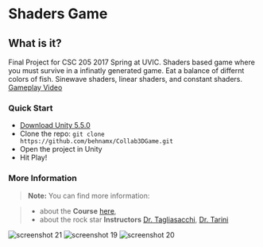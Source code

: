 Shaders Game
===================

What is it?
-------------
Final Project for CSC 205 2017 Spring at UVIC. Shaders based game where you must survive in a infinatly generated game. Eat a balance of differnt colors of fish. Sinewave shaders, linear shaders, and constant shaders. [Gameplay Video][4]

### Quick Start

- [Download Unity 5.5.0](https://unity3d.com/get-unity/download/archive)
- Clone the repo: `git clone https://github.com/behnamx/Collab3DGame.git`
- Open the project in Unity
- Hit Play!

### More Information

> **Note:** You can find more information:

> - about the **Course** [here][1],
> - about the rock star **Instructors**  [Dr. Tagliasacchi][2], [Dr. Tarini][3]

  [1]: https://heat.csc.uvic.ca/coview/outline/2017/Spring/CSC/205
  [2]: http://gfx.uvic.ca/people/ataiya/
  [3]: http://vcg.isti.cnr.it/~tarini/
  [4]: https://youtu.be/7FIX9NHpiTQ

![screenshot 21](https://cloud.githubusercontent.com/assets/25044847/25466997/9e7a8f9c-2ac0-11e7-9482-a3638e72cbab.png)
![screenshot 19](https://cloud.githubusercontent.com/assets/25044847/25466999/9e801502-2ac0-11e7-9639-b3e8632caeab.png)
![screenshot 20](https://cloud.githubusercontent.com/assets/25044847/25466998/9e7cd5a4-2ac0-11e7-8d16-920595517250.png)
